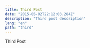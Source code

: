 ```yaml
---
title: Third Post
date: "2015-05-02T22:12:03.284Z"
description: "Third post description"
lang: "en"
path: "third"
---
```


Third Post
